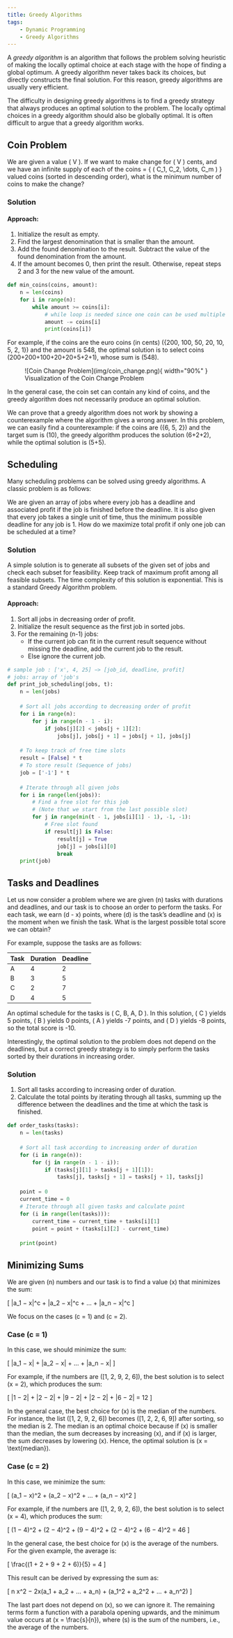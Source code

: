 ```yaml
---
title: Greedy Algorithms
tags:
    - Dynamic Programming
    - Greedy Algorithms
---
```


A *greedy algorithm* is an algorithm that follows the problem solving heuristic of making the locally optimal choice at each stage with the hope of finding a global optimum. A greedy algorithm never takes back its choices, but directly constructs the final solution. For this reason, greedy algorithms are usually very efficient.

The difficulty in designing greedy algorithms is to find a greedy strategy that always produces an optimal solution to the problem. The locally optimal choices in a greedy algorithm should also be globally optimal. It is often difficult to argue that a greedy algorithm works.

## Coin Problem

We are given a value \( V \). If we want to make change for \( V \) cents, and we have an infinite supply of each of the coins = { \( C_1, C_2, \dots, C_m \) } valued coins (sorted in descending order), what is the minimum number of coins to make the change?

### Solution

#### Approach:

1. Initialize the result as empty.
2. Find the largest denomination that is smaller than the amount.
3. Add the found denomination to the result. Subtract the value of the found denomination from the amount.
4. If the amount becomes 0, then print the result. Otherwise, repeat steps 2 and 3 for the new value of the amount.

```python
def min_coins(coins, amount):
    n = len(coins)
    for i in range(n):
        while amount >= coins[i]:
            # while loop is needed since one coin can be used multiple times
            amount -= coins[i]
            print(coins[i])
```
For example, if the coins are the euro coins (in cents) \({200, 100, 50, 20, 10, 5, 2, 1}\) and the amount is 548, the optimal solution is to select coins \(200+200+100+20+20+5+2+1\), whose sum is \(548\).

<figure markdown="span">
![Coin Change Problem](img/coin_change.png){ width="90%" }
<figcaption>Visualization of the Coin Change Problem</figcaption>
</figure>

In the general case, the coin set can contain any kind of coins, and the greedy algorithm does not necessarily produce an optimal solution.

We can prove that a greedy algorithm does not work by showing a counterexample where the algorithm gives a wrong answer. In this problem, we can easily find a counterexample: if the coins are \({6, 5, 2}\) and the target sum is \(10\), the greedy algorithm produces the solution \(6+2+2\), while the optimal solution is \(5+5\).

## Scheduling

Many scheduling problems can be solved using greedy algorithms. A classic problem is as follows:

We are given an array of jobs where every job has a deadline and associated profit if the job is finished before the deadline. It is also given that every job takes a single unit of time, thus the minimum possible deadline for any job is 1. How do we maximize total profit if only one job can be scheduled at a time?

### Solution

A simple solution is to generate all subsets of the given set of jobs and check each subset for feasibility. Keep track of maximum profit among all feasible subsets. The time complexity of this solution is exponential. This is a standard Greedy Algorithm problem.

#### Approach:

1. Sort all jobs in decreasing order of profit.
2. Initialize the result sequence as the first job in sorted jobs.
3. For the remaining \(n-1\) jobs:
   - If the current job can fit in the current result sequence without missing the deadline, add the current job to the result.
   - Else ignore the current job.

```python
# sample job : ['x', 4, 25] −> [job_id, deadline, profit]
# jobs: array of 'job's
def print_job_scheduling(jobs, t):
    n = len(jobs)
    
    # Sort all jobs according to decreasing order of profit
    for i in range(n):
        for j in range(n - 1 - i):
            if jobs[j][2] < jobs[j + 1][2]:
                jobs[j], jobs[j + 1] = jobs[j + 1], jobs[j]
    
    # To keep track of free time slots
    result = [False] * t
    # To store result (Sequence of jobs)
    job = ['-1'] * t
    
    # Iterate through all given jobs
    for i in range(len(jobs)):
        # Find a free slot for this job
        # (Note that we start from the last possible slot)
        for j in range(min(t - 1, jobs[i][1] - 1), -1, -1):
            # Free slot found
            if result[j] is False:
                result[j] = True
                job[j] = jobs[i][0]
                break
    print(job)
```

## Tasks and Deadlines

Let us now consider a problem where we are given \(n\) tasks with durations and deadlines, and our task is to choose an order to perform the tasks. For each task, we earn \(d - x\) points, where \(d\) is the task’s deadline and \(x\) is the moment when we finish the task. What is the largest possible total score we can obtain?

For example, suppose the tasks are as follows:

| Task | Duration | Deadline |
|------|----------|----------|
| A    | 4        | 2        |
| B    | 3        | 5        |
| C    | 2        | 7        |
| D    | 4        | 5        |

An optimal schedule for the tasks is \( C, B, A, D \). In this solution, \( C \) yields 5 points, \( B \) yields 0 points, \( A \) yields -7 points, and \( D \) yields -8 points, so the total score is -10.

Interestingly, the optimal solution to the problem does not depend on the deadlines, but a correct greedy strategy is to simply perform the tasks sorted by their durations in increasing order.

### Solution

1. Sort all tasks according to increasing order of duration.
2. Calculate the total points by iterating through all tasks, summing up the difference between the deadlines and the time at which the task is finished.

```python
def order_tasks(tasks):
    n = len(tasks)

    # Sort all task according to increasing order of duration
    for (i in range(n)):
        for (j in range(n - 1 - i)):
            if (tasks[j][1] > tasks[j + 1][1]):
                tasks[j], tasks[j + 1] = tasks[j + 1], tasks[j]

    point = 0
    current_time = 0
    # Iterate through all given tasks and calculate point
    for (i in range(len(tasks))):
        current_time = current_time + tasks[i][1]
        point = point + (tasks[i][2] - current_time)

    print(point)
```

## Minimizing Sums

We are given \(n\) numbers and our task is to find a value \(x\) that minimizes the sum:

\[
|a_1 − x|^c + |a_2 − x|^c + ... + |a_n − x|^c
\]

We focus on the cases \(c = 1\) and \(c = 2\).

### Case \(c = 1\)

In this case, we should minimize the sum:

\[
|a_1 − x| + |a_2 − x| + ... + |a_n − x|
\]

For example, if the numbers are \([1, 2, 9, 2, 6]\), the best solution is to select \(x = 2\), which produces the sum:

\[
|1 − 2| + |2 − 2| + |9 − 2| + |2 − 2| + |6 − 2| = 12
\]

In the general case, the best choice for \(x\) is the median of the numbers. For instance, the list \([1, 2, 9, 2, 6]\) becomes \([1, 2, 2, 6, 9]\) after sorting, so the median is 2. The median is an optimal choice because if \(x\) is smaller than the median, the sum decreases by increasing \(x\), and if \(x\) is larger, the sum decreases by lowering \(x\). Hence, the optimal solution is \(x = \text{median}\).

### Case \(c = 2\)

In this case, we minimize the sum:

\[
(a_1 − x)^2 + (a_2 − x)^2 + ... + (a_n − x)^2
\]

For example, if the numbers are \([1, 2, 9, 2, 6]\), the best solution is to select \(x = 4\), which produces the sum:

\[
(1 − 4)^2 + (2 − 4)^2 + (9 − 4)^2 + (2 − 4)^2 + (6 − 4)^2 = 46
\]

In the general case, the best choice for \(x\) is the average of the numbers. For the given example, the average is:

\[
\frac{(1 + 2 + 9 + 2 + 6)}{5} = 4
\]

This result can be derived by expressing the sum as:

\[
n x^2 − 2x(a_1 + a_2 + ... + a_n) + (a_1^2 + a_2^2 + ... + a_n^2)
\]

The last part does not depend on \(x\), so we can ignore it. The remaining terms form a function with a parabola opening upwards, and the minimum value occurs at \(x = \frac{s}{n}\), where \(s\) is the sum of the numbers, i.e., the average of the numbers.